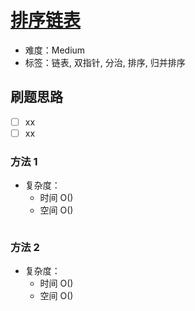 # [排序链表](https://leetcode-cn.com/problems/sort-list/)

- 难度：Medium
- 标签：链表, 双指针, 分治, 排序, 归并排序

## 刷题思路

- [ ] xx
- [ ] xx

### 方法 1

- 复杂度：
    - 时间 O()
    - 空间 O()

``` js

```

### 方法 2

- 复杂度：
    - 时间 O()
    - 空间 O()

``` js

```
